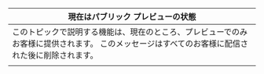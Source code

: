 |                                                                     現在はパブリック プレビューの状態                                                                      |
|----------------------------------------------------------------------------------------------------------------------------------------------------------------------|
| このトピックで説明する機能は、現在のところ、プレビューでのみお客様に提供されます。 このメッセージはすべてのお客様に配信された後に削除されます。 |
|                                                                                                                                                                      |

